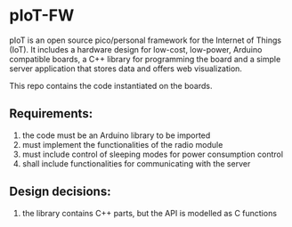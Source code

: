 pIoT-FW
=======


pIoT is an open source pico/personal framework for the Internet of Things (IoT).
It includes a hardware design for low-cost, low-power, Arduino compatible boards, a C++ library for programming the board and a simple server application that stores data and offers web visualization.


This repo contains the code instantiated on the boards.

Requirements:
-------------

1.  the code must be an Arduino library to be imported
2.  must implement the functionalities of the radio module
3.  must include control of sleeping modes for power consumption control
4.  shall include functionalities for communicating with the server


Design decisions:
-----------------

1.  the library contains C++ parts, but the API is modelled as C functions


